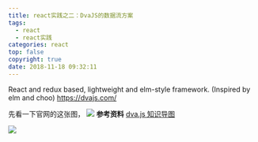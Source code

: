 ```yaml
---
title: react实践之二：DvaJS的数据流方案
tags:
  - react
  - react实践
categories: react
top: false
copyright: true
date: 2018-11-18 09:32:11
---
```

React and redux based, lightweight and elm-style framework. (Inspired by elm and choo) https://dvajs.com/
<!--more-->

先看一下官网的这张图，
![](https://zos.alipayobjects.com/rmsportal/PPrerEAKbIoDZYr.png)
**参考资料**
[dva.js 知识导图](https://github.com/dvajs/dva-knowledgemap)

![](http://static.zhyjor.com/wexin.png)
